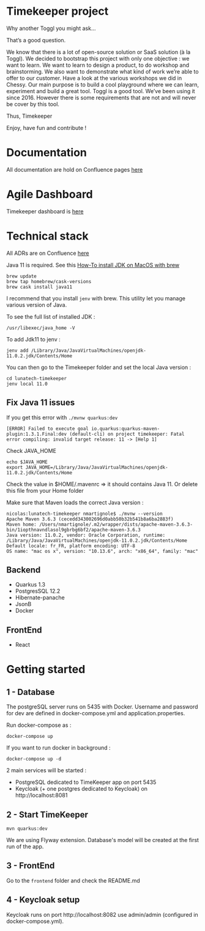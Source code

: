 # Timekeeper project

Why another Toggl you might ask… 

That’s a good question.

We know that there is a lot of open-source solution or SaaS solution (à la Toggl). We decided to bootstrap this project with only one objective : we want to learn.
We want to learn to design a product, to do workshop and brainstorming. We also want to demonstrate what kind of work we’re able to offer to our customer. Have a look at the various workshops we did in Chessy. 
Our main purpose is to build a cool playground where we can learn, experiment and build a great tool. 
Toggl is a good tool. We’ve been using it since 2016. However there is some requirements that are not and will never be cover by this tool.

Thus, Timekeeper

Enjoy, have fun and contribute ! 

# Documentation 

All documentation are hold on Confluence pages [here](https://lunatech.atlassian.net/wiki/spaces/INTRANET/pages/1609695253/Timekeeper)

# Agile Dashboard

Timekeeper dashboard is [here](https://lunatechfr.myjetbrains.com/youtrack/issues/TK)

# Technical stack 

All ADRs are on Confluence [here](https://lunatech.atlassian.net/wiki/spaces/INTRANET/pages/1686077447/Technical+architecture#Architecture-decision-records)

Java 11 is required. 
See this [How-To install JDK on MacOS with brew](https://medium.com/w-logs/installing-java-11-on-macos-with-homebrew-7f73c1e9fadf)

    brew update
    brew tap homebrew/cask-versions
    brew cask install java11

I recommend that you install `jenv` with brew. This utility let you manage various version of Java.

To see the full list of installed JDK : 

    /usr/libexec/java_home -V
    
To add Jdk11 to jenv : 

    jenv add /Library/Java/JavaVirtualMachines/openjdk-11.0.2.jdk/Contents/Home
    
You can then go to the Timekeeper folder and set the local Java version : 

    cd lunatech-timekeeper
    jenv local 11.0
                
## Fix Java 11 issues

If you get this error with `./mvnw quarkus:dev`
                
    [ERROR] Failed to execute goal io.quarkus:quarkus-maven-plugin:1.3.1.Final:dev (default-cli) on project timekeeper: Fatal error compiling: invalid target release: 11 -> [Help 1]

Check JAVA_HOME

    echo $JAVA_HOME
    export JAVA_HOME=/Library/Java/JavaVirtualMachines/openjdk-11.0.2.jdk/Contents/Home

Check the value in $HOME/.mavenrc => it should contains Java 11. Or delete this file from your Home folder

Make sure that Maven loads the correct Java version :

    nicolas:lunatech-timekeeper nmartignole$ ./mvnw --version
    Apache Maven 3.6.3 (cecedd343002696d0abb50b32b541b8a6ba2883f)
    Maven home: /Users/nmartignole/.m2/wrapper/dists/apache-maven-3.6.3-bin/1iopthnavndlasol9gbrbg6bf2/apache-maven-3.6.3
    Java version: 11.0.2, vendor: Oracle Corporation, runtime: /Library/Java/JavaVirtualMachines/openjdk-11.0.2.jdk/Contents/Home
    Default locale: fr_FR, platform encoding: UTF-8
    OS name: "mac os x", version: "10.13.6", arch: "x86_64", family: "mac"

## Backend 

- Quarkus 1.3
- PostgresSQL 12.2
- Hibernate-panache
- JsonB
- Docker

## FrontEnd

- React

# Getting started

## 1 - Database

The postgreSQL server runs on 5435 with Docker. Username and password for dev are defined in docker-compose.yml and application.properties.

Run docker-compose as :

    docker-compose up 
    
If you want to run docker in background : 

    docker-compose up -d    
    
2 main services will be started :

- PostgreSQL dedicated to TimeKeeper app on port 5435 
- Keycloak (+ one postgres dedicated to Keycloak) on http://localhost:8081

## 2 - Start TimeKeeper

    mvn quarkus:dev
    
We are using Flyway extension. Database's model will be created at the first run of the app.

## 3 - FrontEnd   

Go to the `frontend` folder and check the README.md

## 4 - Keycloak setup

Keycloak runs on port http://localhost:8082 use admin/admin (configured in docker-compose.yml).


